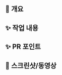 ## 📌 개요
<!--이슈 번호 및 제목을 적어주세요-->

## ✨ 작업 내용
<!--어떤 작업을 했는지 작성해주세요-->

## ✨ PR 포인트
<!--특별히 더 봐주면 좋겠는 부분 / 고민됐던 내용 등을 적어주세요! 필요하다면 해당 코드 부분을 직접 짚어주세요!-->

## 📸 스크린샷/동영상
<!--스크린샷을 첨부해주세요 불필요한 경우 생략 가능합니다-->

